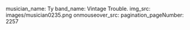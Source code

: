 musician_name: Ty
band_name: Vintage Trouble.
img_src: images/musician0235.png
onmouseover_src: 
pagination_pageNumber: 2257